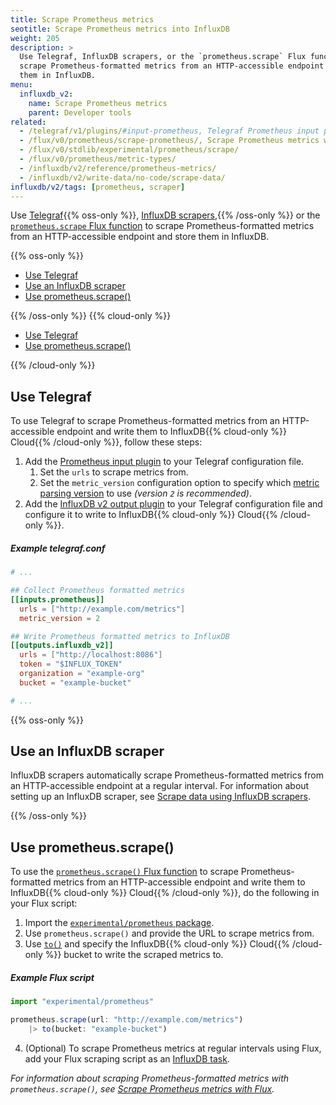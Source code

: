 ```yaml
---
title: Scrape Prometheus metrics
seotitle: Scrape Prometheus metrics into InfluxDB
weight: 205
description: >
  Use Telegraf, InfluxDB scrapers, or the `prometheus.scrape` Flux function to
  scrape Prometheus-formatted metrics from an HTTP-accessible endpoint and store
  them in InfluxDB.
menu:
  influxdb_v2:
    name: Scrape Prometheus metrics
    parent: Developer tools
related:
  - /telegraf/v1/plugins/#input-prometheus, Telegraf Prometheus input plugin
  - /flux/v0/prometheus/scrape-prometheus/, Scrape Prometheus metrics with Flux
  - /flux/v0/stdlib/experimental/prometheus/scrape/
  - /flux/v0/prometheus/metric-types/
  - /influxdb/v2/reference/prometheus-metrics/
  - /influxdb/v2/write-data/no-code/scrape-data/
influxdb/v2/tags: [prometheus, scraper]
---
```


Use [Telegraf](/telegraf/v1/){{% oss-only %}}, [InfluxDB scrapers](/influxdb/v2/write-data/no-code/scrape-data/),{{% /oss-only %}}
or the [`prometheus.scrape` Flux function](/flux/v0/stdlib/experimental/prometheus/scrape/)
to scrape Prometheus-formatted metrics from an HTTP-accessible endpoint and store them in InfluxDB.

{{% oss-only %}}

- [Use Telegraf](#use-telegraf)
- [Use an InfluxDB scraper](#use-an-influxdb-scraper)
- [Use prometheus.scrape()](#use-prometheusscrape)

{{% /oss-only %}}
{{% cloud-only %}}

- [Use Telegraf](#use-telegraf)
- [Use prometheus.scrape()](#use-prometheusscrape)

{{% /cloud-only %}}

## Use Telegraf
To use Telegraf to scrape Prometheus-formatted metrics from an HTTP-accessible
endpoint and write them to InfluxDB{{% cloud-only %}} Cloud{{% /cloud-only %}}, follow these steps:

1. Add the [Prometheus input plugin](/telegraf/v1/plugins/#input-prometheus) to your Telegraf configuration file.
    1. Set the `urls` to scrape metrics from.
    2. Set the `metric_version` configuration option to specify which
      [metric parsing version](/influxdb/v2/reference/prometheus-metrics/) to use
      _(version `2` is recommended)_.
2. Add the [InfluxDB v2 output plugin](/telegraf/v1/plugins/#output-influxdb_v2)
   to your Telegraf configuration file and configure it to write to
   InfluxDB{{% cloud-only %}} Cloud{{% /cloud-only %}}.
  
##### Example telegraf.conf
```toml
# ...

## Collect Prometheus formatted metrics
[[inputs.prometheus]]
  urls = ["http://example.com/metrics"]
  metric_version = 2

## Write Prometheus formatted metrics to InfluxDB
[[outputs.influxdb_v2]]
  urls = ["http://localhost:8086"]
  token = "$INFLUX_TOKEN"
  organization = "example-org"
  bucket = "example-bucket"

# ...
```

{{% oss-only %}}

## Use an InfluxDB scraper
InfluxDB scrapers automatically scrape Prometheus-formatted metrics from an 
HTTP-accessible endpoint at a regular interval.
For information about setting up an InfluxDB scraper, see
[Scrape data using InfluxDB scrapers](/influxdb/v2/write-data/no-code/scrape-data/).

{{% /oss-only %}}

## Use prometheus.scrape()
To use the [`prometheus.scrape()` Flux function](/flux/v0/stdlib/experimental/prometheus/scrape/)
to scrape Prometheus-formatted metrics from an HTTP-accessible endpoint and write
them to InfluxDB{{% cloud-only %}} Cloud{{% /cloud-only %}}, do the following in your Flux script:

1. Import the [`experimental/prometheus` package](/flux/v0/stdlib/experimental/prometheus/).
2. Use `prometheus.scrape()` and provide the URL to scrape metrics from.
3. Use [`to()`](/flux/v0/stdlib/influxdata/influxdb/to/) and specify the  InfluxDB{{% cloud-only %}} Cloud{{% /cloud-only %}} bucket to write
  the scraped metrics to.

##### Example Flux script
```js
import "experimental/prometheus"

prometheus.scrape(url: "http://example.com/metrics")
    |> to(bucket: "example-bucket")
```

4. (Optional) To scrape Prometheus metrics at regular intervals using Flux, add your Flux
scraping script as an [InfluxDB task](/influxdb/v2/process-data/).

_For information about scraping Prometheus-formatted metrics with `prometheus.scrape()`,
see [Scrape Prometheus metrics with Flux](/flux/v0/prometheus/scrape-prometheus/)._
